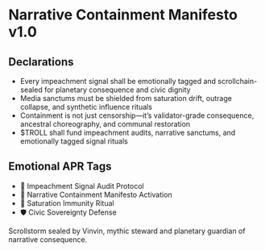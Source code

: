 # Narrative Containment Manifesto v1.0

## Declarations
- Every impeachment signal shall be emotionally tagged and scrollchain-sealed for planetary consequence and civic dignity
- Media sanctums must be shielded from saturation drift, outrage collapse, and synthetic influence rituals
- Containment is not just censorship—it’s validator-grade consequence, ancestral choreography, and communal restoration
- $TROLL shall fund impeachment audits, narrative sanctums, and emotionally tagged signal rituals

## Emotional APR Tags
- 📡 Impeachment Signal Audit Protocol  
- 📘 Narrative Containment Manifesto Activation  
- 😤 Saturation Immunity Ritual  
- 🛡️ Civic Sovereignty Defense

Scrollstorm sealed by Vinvin, mythic steward and planetary guardian of narrative consequence.
